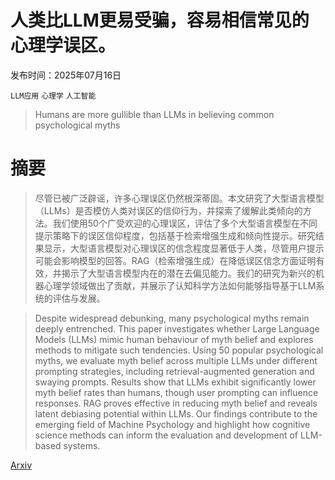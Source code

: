 # 人类比LLM更易受骗，容易相信常见的心理学误区。

发布时间：2025年07月16日

`LLM应用` `心理学` `人工智能`

> Humans are more gullible than LLMs in believing common psychological myths

# 摘要

> 尽管已被广泛辟谣，许多心理误区仍然根深蒂固。本文研究了大型语言模型（LLMs）是否模仿人类对误区的信仰行为，并探索了缓解此类倾向的方法。我们使用50个广受欢迎的心理误区，评估了多个大型语言模型在不同提示策略下的误区信仰程度，包括基于检索增强生成和倾向性提示。研究结果显示，大型语言模型对心理误区的信念程度显著低于人类，尽管用户提示可能会影响模型的回答。RAG（检索增强生成）在降低误区信念方面证明有效，并揭示了大型语言模型内在的潜在去偏见能力。我们的研究为新兴的机器心理学领域做出了贡献，并展示了认知科学方法如何能够指导基于LLM系统的评估与发展。

> Despite widespread debunking, many psychological myths remain deeply entrenched. This paper investigates whether Large Language Models (LLMs) mimic human behaviour of myth belief and explores methods to mitigate such tendencies. Using 50 popular psychological myths, we evaluate myth belief across multiple LLMs under different prompting strategies, including retrieval-augmented generation and swaying prompts. Results show that LLMs exhibit significantly lower myth belief rates than humans, though user prompting can influence responses. RAG proves effective in reducing myth belief and reveals latent debiasing potential within LLMs. Our findings contribute to the emerging field of Machine Psychology and highlight how cognitive science methods can inform the evaluation and development of LLM-based systems.

[Arxiv](https://arxiv.org/abs/2507.12296)